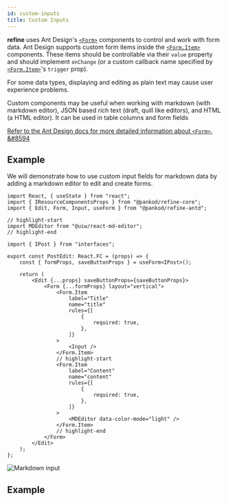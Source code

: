 ```yaml
---
id: custom-inputs
title: Custom Inputs
---
```



**refine** uses Ant Design's [`<Form>`](https://ant.design/components/form/) components to control and work with form data. Ant Design supports custom form items inside the [`<Form.Item>`](https://ant.design/components/form/#Form.Item) components. These items should be controllable via their `value` property and should implement `onChange` (or a custom callback name specified by [`<Form.Item>`](https://ant.design/components/form/#Form.Item)'s `trigger` prop).

For some data types, displaying and editing as plain text may cause user experience problems.

Custom components may be useful when working with markdown (with markdown editor), JSON based rich text (draft, quill like editors), and HTML (a HTML editor). It can be used in table columns and form fields

[Refer to the Ant Design docs for more detailed information about `<Form>`. &#8594](https://ant.design/components/form/)

## Example

We will demonstrate how to use custom input fields for markdown data by adding a markdown editor to edit and create forms.

```tsx title="/src/pages/posts/edit.tsx"
import React, { useState } from "react";
import { IResourceComponentsProps } from "@pankod/refine-core";
import { Edit, Form, Input, useForm } from "@pankod/refine-antd";

// highlight-start
import MDEditor from "@uiw/react-md-editor";
// highlight-end

import { IPost } from "interfaces";

export const PostEdit: React.FC = (props) => {
    const { formProps, saveButtonProps } = useForm<IPost>();

    return (
        <Edit {...props} saveButtonProps={saveButtonProps}>
            <Form {...formProps} layout="vertical">
                <Form.Item
                    label="Title"
                    name="title"
                    rules={[
                        {
                            required: true,
                        },
                    ]}
                >
                    <Input />
                </Form.Item>
                // highlight-start
                <Form.Item
                    label="Content"
                    name="content"
                    rules={[
                        {
                            required: true,
                        },
                    ]}
                >
                    <MDEditor data-color-mode="light" />
                </Form.Item>
                // highlight-end
            </Form>
        </Edit>
    );
};
```

<img src="https://refine.ams3.cdn.digitaloceanspaces.com/website/static/img/guides-and-concepts/components/inputs/custom-inputs/markdown-input.png" alt="Markdown input" />
<br/>

## Example

<CodeSandboxExample path="input-custom" />
